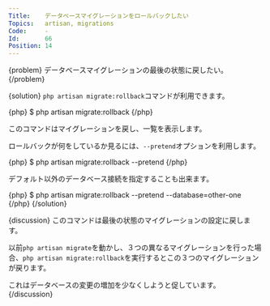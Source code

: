 ```yaml
---
Title:    データベースマイグレーションをロールバックしたい
Topics:   artisan, migrations
Code:     -
Id:       66
Position: 14
---
```


{problem}
データベースマイグレーションの最後の状態に戻したい。
{/problem}

{solution}
`php artisan migrate:rollback`コマンドが利用できます。

{php}
$ php artisan migrate:rollback
{/php}

このコマンドはマイグレーションを戻し、一覧を表示します。

ロールバックが何をしているか見るには、`--pretend`オプションを利用します。

{php}
$ php artisan migrate:rollback --pretend
{/php}

デフォルト以外のデータベース接続を指定することも出来ます。

{php}
$ php artisan migrate:rollback --pretend --database=other-one
{/php}
{/solution}

{discussion}
このコマンドは最後の状態のマイグレーションの設定に戻します。

以前`php artisan migrate`を動かし、３つの異なるマイグレーションを行った場合、`php artisan migrate:rollback`を実行するとこの３つのマイグレーションが戻ります。

これはデータベースの変更の増加を少なくしようと促しています。
{/discussion}
